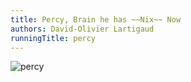 ```yaml
---
title: Percy, Brain he has ~~Nix~~ Now
authors: David-Olivier Lartigaud
runningTitle: percy
---
```


<div class="hard_page_break"></div>

![percy](images/percy_calc_01.jpg)
